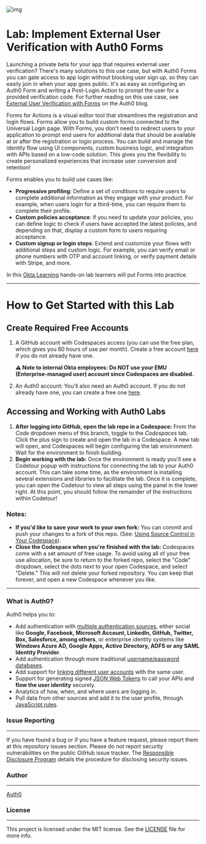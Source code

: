 ![img](https://cdn.auth0.com/website/auth0-training/auth0-labs-ext/oktane24.png)

# Lab: Implement External User Verification with Auth0 Forms

Launching a private beta for your app that requires external user verification? There's many solutions to this use case, but with Auth0 Forms you can gate access to app login without blocking user sign up, so they can easily join in when your app goes public. It's as easy as configuring an Auth0 Form and writing a Post-Login Action to prompt the user for a provided verification code. For further reading on this use case, see [External User Verification with Forms](https://auth0.com/blog/external-user-verification-with-forms/) on the Auth0 blog. 

Forms for Actions is a visual editor tool that streamlines the registration and login flows. Forms allow you to build custom forms connected to the Universal Login page. With Forms, you don't need to redirect users to your application to prompt end users for additional data that should be available at or after the registration or login process. You can build and manage the identity flow using UI components, custom business logic, and integration with APIs based on a low-code solution. This gives you the flexibility to create personalized experiences that increase user conversion and retention!

Forms enables you to build use cases like:

- **Progressive profiling**: Define a set of conditions to require users to complete additional information as they engage with your product. For example, when users login for a third-time, you can require them to complete their profile.
- **Custom policies acceptance**: If you need to update your policies, you can define logic to check if users have accepted the latest policies, and depending on that, display a custom form to users requiring acceptance.
- **Custom signup or login steps**: Extend and customize your flows with additional steps and custom logic. For example, you can verify email or phone numbers with OTP and account linking, or verify payment details with Stripe, and more.

In this [Okta Learning](https://learning.okta.com/) hands-on lab learners will put Forms into practice.

---

# How to Get Started with this Lab

## Create Required Free Accounts

1. A GitHub account with Codespaces access (you can use the free plan, which gives you 60 hours of use per month). Create a free account [here](https://docs.github.com/en/get-started/signing-up-for-github/signing-up-for-a-new-github-account) if you do not already have one.

    **⚠️ Note to internal Okta employees: Do NOT use your EMU (Enterprise-managed user) account since Codespaces are disabled.**

2. An Auth0 account: You'll also need an Auth0 account. If you do not already have one, you can create a free one [here](https://auth0.com/signup).

## Accessing and Working with Auth0 Labs

1. **After logging into GitHub, open the lab repo in a Codespace:** From the *Code* dropdown menu of this branch, toggle to the *Codespaces* tab. Click the plus sign to create and open the lab in a Codespace. A new tab will open, and Codespaces will begin configuring the lab environment. Wait for the environment to finish building.
2. **Begin working with the lab:** Once the environment is ready you'll see a Codetour popup with instructions for connecting the lab to your Auth0 account. This can take some time, as the environment is installing several extensions and libraries to facilitate the lab. Once it is complete, you can open the Codetour to view all steps using the panel in the lower right. At this point, you should follow the remainder of the instructions within Codetour!

### Notes:
- **If you'd like to save your work to your own fork:** You can commit and push your changes to a fork of this repo. (See: [Using Source Control in Your Codespace](https://docs.github.com/en/codespaces/developing-in-codespaces/using-source-control-in-your-codespace)).
- **Close the Codespace when you're finished with the lab:** Codespaces come with a set amount of free usage. To avoid using all of your free use allocation, be sure to return to the forked repo, select the "Code" dropdown, select the dots next to your open Codespace, and select "Delete." This will not delete your forked repository. You can keep that forever, and open a new Codespace whenever you like.

---
### What is Auth0?

Auth0 helps you to:

* Add authentication with [multiple authentication sources](https://auth0.com/docs/identityproviders), either social like **Google, Facebook, Microsoft Account, LinkedIn, GitHub, Twitter, Box, Salesforce, among others**, or enterprise identity systems like **Windows Azure AD, Google Apps, Active Directory, ADFS or any SAML Identity Provider**.
* Add authentication through more traditional [username/password databases](https://auth0.com/docs/connections/database/custom-db).
* Add support for [linking different user accounts](https://auth0.com/docs/link-accounts) with the same user.
* Support for generating signed [JSON Web Tokens](https://auth0.com/docs/jwt) to call your APIs and **flow the user identity** securely.
* Analytics of how, when, and where users are logging in.
* Pull data from other sources and add it to the user profile, through [JavaScript rules](https://auth0.com/docs/rules/current).

### Issue Reporting
---
If you have found a bug or if you have a feature request, please report them at this repository issues section. Please do not report security vulnerabilities on the public GitHub issue tracker. The [Responsible Disclosure Program](https://auth0.com/whitehat) details the procedure for disclosing security issues.

### Author
---

[Auth0](https://auth0.com)

### License
---

This project is licensed under the MIT license. See the [LICENSE](LICENSE.txt) file for more info.
